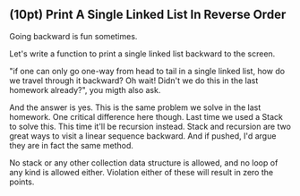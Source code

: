## (10pt) Print A Single Linked List In Reverse Order

Going backward is fun sometimes.

Let's write a function to print a single linked list backward to the screen.

"if one can only go one-way from head to tail in a single linked list, how do we travel through it backward? Oh wait! Didn't we do this in the last homework already?", you migth also ask.

And the answer is yes. This is the same problem we solve in the last homework. One critical difference here though. Last time we used a Stack to solve this. This time it'll be recursion instead. Stack and recursion are two great ways to visit a linear sequence backward. And if pushed, I'd argue they are in fact the same method. 

No stack or any other collection data structure is allowed, and no loop of any kind is allowed either. Violation either of these will result in zero the points.